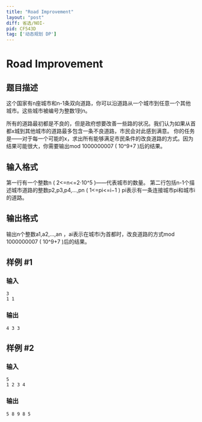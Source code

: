 ```yaml
---
title: "Road Improvement"
layout: "post"
diff: 省选/NOI-
pid: CF543D
tag: ['动态规划 DP']
---
```


# Road Improvement

## 题目描述

这个国家有n座城市和n-1条双向道路，你可以沿道路从一个城市到任意一个其他城市。这些城市被编号为整数1到n。

所有的道路最初都是不良的，但是政府想要改善一些路的状况。我们认为如果从首都x城到其他城市的道路最多包含一条不良道路，市民会对此感到满意。
你的任务是——对于每一个可能的x，求出所有能够满足市民条件的改良道路的方式。因为结果可能很大，你需要输出mod 1000000007 ( 10^9+7 )后的结果。

## 输入格式

第一行有一个整数n ( 2<=n<=2⋅10^5 )——代表城市的数量。
第二行包括n-1个描述城市道路的整数p2,p3,p4,...,pn ( 1<=pi<=i−1 ) pi表示有一条连接城市pi和城市i 的道路。

## 输出格式

输出n个整数a1,a2,...,an ，ai表示在城市i为首都时，改良道路的方式mod 1000000007 ( 10^9+7 )后的结果。

## 样例 #1

### 输入

```
3
1 1

```

### 输出

```
4 3 3
```

## 样例 #2

### 输入

```
5
1 2 3 4

```

### 输出

```
5 8 9 8 5
```

